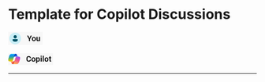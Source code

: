 # Template for Copilot Discussions


![Me](./Images/Copilot-Me.png)


![AI](./Images/Copilot-AI.png)



----
